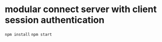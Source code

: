 modular connect server with client session authentication
==============================
`npm install`
`npm start`


